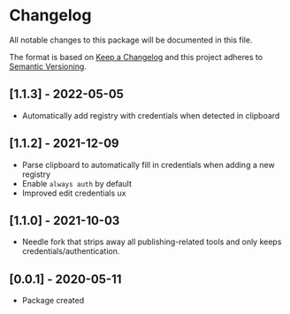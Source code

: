 # Changelog
All notable changes to this package will be documented in this file.

The format is based on [Keep a Changelog](http://keepachangelog.com/en/1.0.0/)
and this project adheres to [Semantic Versioning](http://semver.org/spec/v2.0.0.html).

## [1.1.3] - 2022-05-05
- Automatically add registry with credentials when detected in clipboard

## [1.1.2] - 2021-12-09
- Parse clipboard to automatically fill in credentials when adding a new registry
- Enable ``always auth`` by default
- Improved edit credentials ux

## [1.1.0] - 2021-10-03
- Needle fork that strips away all publishing-related tools and only keeps credentials/authentication.

## [0.0.1] - 2020-05-11
- Package created